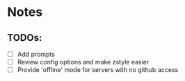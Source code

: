 # Notes

## TODOs:

- [ ] Add prompts
- [ ] Review config options and make zstyle easier
- [ ] Provide 'offline' mode for servers with no github access
